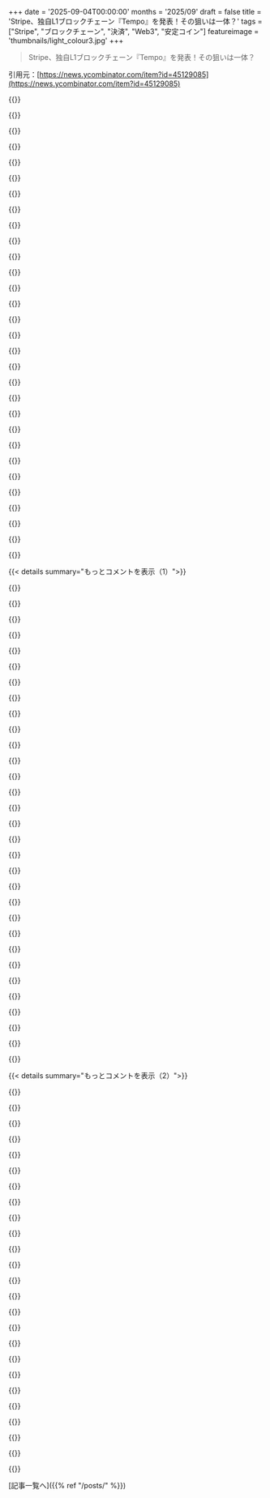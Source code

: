 +++
date = '2025-09-04T00:00:00'
months = '2025/09'
draft = false
title = 'Stripe、独自L1ブロックチェーン『Tempo』を発表！その狙いは一体？'
tags = ["Stripe", "ブロックチェーン", "決済", "Web3", "安定コイン"]
featureimage = 'thumbnails/light_colour3.jpg'
+++

> Stripe、独自L1ブロックチェーン『Tempo』を発表！その狙いは一体？

引用元：[https://news.ycombinator.com/item?id=45129085](https://news.ycombinator.com/item?id=45129085)




{{<matomeQuote body="HNには多くのCrypto懐疑派がいるけど、ここ数年でStablecoinの有用性に気付いたよ。Stripeが買収したBridgeはSpaceXが使ってるし、DolarAppは中南米で銀行サービスを提供してる。StripeのダッシュボードにStablecoin機能を追加中で、最初のユーザーはアルゼンチンの自転車輸入業者。彼らは投機目的じゃなく、Stablecoinが従来のやり方より簡単／速い／優れてるから使ってるんだ。" userName="pc" createdAt="2025/09/04 17:08:57" color="#ff33a1">}}




{{<matomeQuote body="Stablecoinの話は良さそうだけど、結局オフチェーンのオラクルや管理者に信頼を置くことになるよね。それなら従来のDB/プロトコルを使った共有台帳の方が速くて簡単、透明だよ。<br>Blockchainが意味を持つのはBitcoinのような通貨と一体化している場合だけ。Bitcoinはオフチェーンエンティティに依存しない。Stablecoinは発行者が十分な準備金を保有していると信用するなら、銀行を信用するのと同じ。銀行の遅延は規制のせいかもしれないけど、Stablecoinは規制を回避しようとしてるだけ？" userName="dperfect" createdAt="2025/09/04 20:18:38" color="#45d325">}}




{{<matomeQuote body="Stablecoinは技術じゃなくて、銀行が規制なしでやるための『言い訳』だよ。Airbnbがホテル業をライセンスなしでやるのと同じ。だからDBのような技術と比較しても意味ないね。銀行業界は厳しく規制されてるから、Airbnbみたいにうまくいく可能性は低いけど、結局は法律次第だ。" userName="raincole" createdAt="2025/09/04 20:54:48" color="#45d325">}}




{{<matomeQuote body="金融に詳しくないから、なぜ企業がCryptoをより簡単/速く/良いと感じるのか、Tempoが誰向けでなぜBlockchainが従来のDB技術より適しているのか、よく分からないんだ。グローバル決済がターゲットなら、いつかTempoで支払いできるようになるの？どこでTempoを見かけるのかな？すごく知りたい。" userName="jchw" createdAt="2025/09/04 18:27:10" color="">}}




{{<matomeQuote body="JPMorgan Chaseのような大手銀行もStablecoinの発行を検討しているよ。通常の銀行業務より規制が少ないからだ。Jamie Dimon自身もそう言ってる。顧客向けのStablecoin預金口座を作れば、銀行は従来の預金口座に適用される顧客保護を回避できるのが狙いなんだ。" userName="kccqzy" createdAt="2025/09/04 21:22:04" color="#ff5c5c">}}




{{<matomeQuote body="現在の銀行間取引はSWIFTなどを経由し、遅くて手数料もかかる。Wiseはそれを短縮するけど、流動性管理が大変で中央集権的だ。<br>一方、Stablecoinはウォレットを作るだけで簡単にBlockchainと連携でき、多くの場合即時で安価。でも、USDCが複数のBlockchainに存在すると、チェーン間の移動でまた従来の金融（tradfi）みたいに遅くてコストがかかる。結局、Wiseのように複数のチェーンで流動性を持つ中央集権的なプレイヤーを使うことになるから、またtradfiと同じだよ。" userName="baby" createdAt="2025/09/04 18:45:43" color="#38d3d3">}}




{{<matomeQuote body="Venmoって、実質的にStablecoinみたいなもんだよね。" userName="thehappypm" createdAt="2025/09/04 22:44:53" color="">}}




{{<matomeQuote body="Stablecoinで部分準備銀行業務はできるのかな？つまり、裏付けとなるドルを貸し出して、全額準備金を持たないってこと。それが銀行業の難しいところで、規制が必要な理由でもある。<br>米国政府がStablecoinを好む理由の一つは、TetherがStablecoinの裏付けとしてU.S treasuriesの最大の買い手の一つだからだよ。" userName="narrator" createdAt="2025/09/04 22:09:27" color="#785bff">}}




{{<matomeQuote body="個人的に、米国の銀行業界はUberやAirbnbみたいな大変革が必要だと思う。2〜3日も送金にかかるなんて、今の時代に恥ずかしいよ。チップ＆PIN導入にも15年くらいかかったし。<br>銀行は未だに巨大な企業体で、革新や顧客の声に耳を傾けないのは『他に選択肢がないだろ？』って態度だからだ。" userName="madamelic" createdAt="2025/09/04 21:01:47" color="">}}




{{<matomeQuote body="ステーブルコインは犯罪者のためのVenmoみたいで、ブロックチェーンから恩恵なんてゼロだろ。CircleはUSDCをいつでも凍結できるし、これじゃあ暗号通貨の核となる理念に反するよな。AML/KYC抜きでこんなことしたらLiberty Reserveみたいに捕まるのに、ブロックチェーンだと法律が適用されないってのはおかしいだろ。" userName="arcticbull" createdAt="2025/09/05 01:23:42" color="#785bff">}}




{{<matomeQuote body="「伝統的なDBの方が速くて簡単で透明」って言うけど、銀行の法外な送金手数料や遅延を見るとそうでもないと思うんだ。銀行が規制を自分たちのために作ったのが問題だよな。中央銀行の通貨をブロックチェーンで取引して、KYCは残しても、銀行の寄生的な部分はなくせるんじゃないかな。" userName="SR2Z" createdAt="2025/09/04 20:32:43" color="#785bff">}}




{{<matomeQuote body="他のコメントはみんな見当違いだよ。ブロックチェーン技術を使うのは、ただ規制を回避するためだ。それがずっと暗号通貨の目的だったんだから。" userName="j2kun" createdAt="2025/09/04 19:29:49" color="">}}




{{<matomeQuote body="ブロックチェーンの技術って別にいらないんじゃない？Nノードいるブロックチェーンのことは、企業ならN未満のノードで同じことできるし、企業は正直に動くインセンティブがあるわけ。ブロックチェーンのコストは誰が払うの？今は資金で補助されてるだけだろ。SDKsの便利さもブロックチェーンのおかげじゃないし、「これって本当？」って教えてくれるだけなら、保証は暗号技術だけで十分だよ。" userName="siddthesquid" createdAt="2025/09/04 18:59:16" color="#ff5c5c">}}




{{<matomeQuote body="いいね。AML/KYCなんて国家権力の大きな乱用だろ。" userName="djrj477dhsnv" createdAt="2025/09/05 02:55:24" color="">}}




{{<matomeQuote body="USDだと法的に同じことできないからね。でも、十分な数の人がTempoを使い始めれば、これにも同じことが起きるだろうな。" userName="nasmorn" createdAt="2025/09/04 17:11:52" color="">}}




{{<matomeQuote body="なんで伝統的な銀行がこれを解決できないの？ヨーロッパじゃ国境を越える送金が無料で数秒で届くじゃん。アメリカのフィンテックって規制がないせいだろ。アルゼンチンが暗号通貨を使うのは通貨が信用できないからだけど、USDを使えば良かったんじゃないの？" userName="hvb2" createdAt="2025/09/04 18:57:48" color="#ff33a1">}}




{{<matomeQuote body="この現象って名前あるのかな？AirbnbとかUberとかがそうだよな。規制の抜け穴を使って稼いでるのに、それを「テクノロジー」って呼んでみんなが肩をすくめてる感じだろ。" userName="allknowingfrog" createdAt="2025/09/04 21:39:48" color="#ff33a1">}}




{{<matomeQuote body="真面目な質問なんだけどさ、他にどんな選択肢があるの？AML/KYCの要件を減らしたりなくしたりしたらどうなると思う？" userName="throwaway2037" createdAt="2025/09/05 06:32:46" color="">}}




{{<matomeQuote body="これらの問題は全部、政府とか大企業、大規模NPOみたいなN個の大きな機関がブロックに署名するプロトコルを作れば解決できるって。協調システムにぴったりだし、ブロックチェーンの良いところは残しつつ、速度とかコストとか制御とかの問題はなくなるんじゃないかな。" userName="antirez" createdAt="2025/09/04 18:05:17" color="#ff33a1">}}




{{<matomeQuote body="他の国はブロックチェーンなしでも銀行規制でうまくイノベーションできたよ。SEPAみたいに、欧州内の送金は数秒で無料だし。スタートアップが法規制を無視してディスラプトする必要はないって。謙虚な規制で十分なんだよ。" userName="9dev" createdAt="2025/09/04 21:13:11" color="#38d3d3">}}




{{<matomeQuote body="中央銀行の通貨をブロックチェーンで扱う意味ある？結局KYCは要るし、既存の銀行システムを避けたいだけなら、もっとCPU負荷の低いデータベースで事足りるじゃん。" userName="wredcoll" createdAt="2025/09/04 20:39:37" color="#45d325">}}




{{<matomeQuote body="政府が関与しない金融取引の自由が、ブロックチェーンの代替案なんだよ。税金の問題なら、財産税みたいにプライバシーを守りつつ昔から機能してる方法がたくさんあるんだから。" userName="djrj477dhsnv" createdAt="2025/09/05 07:29:29" color="">}}




{{<matomeQuote body="TempoはSWIFTやACHみたいに裏で動くプラットフォームになるだろうね。企業がCryptoを選ぶのは、瞬時のオンチェーン送金、低い手数料、国際送金の信頼性、少ない通貨換算、USDベースの機能へのアクセスが理由だよ。「規制回避」ってよく言われるけど、StablecoinはもうUSや欧州で規制されてるし、それは従来の送金の課題を理解してない説明だよ。" userName="pc" createdAt="2025/09/04 20:12:04" color="#785bff">}}




{{<matomeQuote body="状況は変わったよ。USは今、Cryptoに前向きで、しかも売りに出されてるんだ。" userName="wmf" createdAt="2025/09/04 17:57:04" color="">}}




{{<matomeQuote body="うん、Stablecoinならそれができるよ。なんでできないって思うの？" userName="graeme" createdAt="2025/09/04 22:15:58" color="">}}




{{<matomeQuote body="Stablecoinで部分準備銀行業務はできるかって？<br>まあ、できると言えばできるけど、発行元が言ってる準備金があると信じるしかないんだ。これは避けられないね。Tetherは多分、全額の準備金なんて持ってないよ。" userName="vintermann" createdAt="2025/09/05 05:57:08" color="#ff5c5c">}}




{{<matomeQuote body="君はトマトって言うけど、僕はね、自分たちのために力を乱用し続けてきた世界中の政府から、その権力のレバーを取り除くって言ってるんだよ。" userName="idiotsecant" createdAt="2025/09/04 20:43:31" color="">}}




{{<matomeQuote body="ブロックチェーンの台帳で、「無から」価値が生まれるのってどういう仕組みなんだろう？<br>本当に素人な質問でごめんね。" userName="elteto" createdAt="2025/09/04 22:29:38" color="">}}




{{<matomeQuote body="オフチェーンへの信頼が必要なら、従来のデータベースの方が速くて簡単、透明性も高いだろ。<br>でも、今の国際送金はすごく大変なんだ。送っても何時間も待つし、相手に確認催促もしなきゃいけない。タイムゾーンが違ったらさらに面倒だよね。<br>ブロックチェーンなら、もっと簡単に送金できるんだ。" userName="acchow" createdAt="2025/09/05 05:21:46" color="#38d3d3">}}




{{<matomeQuote body="TetherはFUDがあったけど、今はちゃんと裏付けられてるよ。透明性ページ（https://tether.to/en/transparency/?tab=usdt）を見ればわかるし、ハッキング時も素早くブロックするんだ。" userName="seviu" createdAt="2025/09/05 09:51:50" color="">}}




{{< details summary="もっとコメントを表示（1）">}}

{{<matomeQuote body="KYCと規制はマネーロンダリングと腐敗を防ぐためなんだ。非KYC取引が簡単になると、犯罪や詐欺が儲かりやすくなってしまう。" userName="mewpmewp2" createdAt="2025/09/05 10:17:18" color="">}}




{{<matomeQuote body="Stripeの狙いはこうだ。Stripeは莫大な金を扱い、顧客はそれを動かす。Stablecoinは資金移動に便利で、プロバイダーはフロートで儲ける。Stripeは信頼されてるから、Stablecoinの販売で巨額の利益（年間約10億ドル）を得られるって話。" userName="apinstein" createdAt="2025/09/04 18:28:49" color="#ff5c5c">}}




{{<matomeQuote body="Stripeのこの計画に、なんでわざわざ暗号資産を入れる必要があるのかまだよくわかんないな。Stripeが顧客の資金を預かるだけでいいんじゃないの？" userName="notatoad" createdAt="2025/09/04 19:09:53" color="">}}




{{<matomeQuote body="Stablecoinが資金を保持・移動するのに好まれるようになったのは、規制を避けるためだよ。" userName="j2kun" createdAt="2025/09/04 19:35:35" color="">}}




{{<matomeQuote body="銀行送金がすぐじゃなくて、銀行が何日も金を止めたりするなら、規制なんてどうでもいいよな。" userName="_zoltan_" createdAt="2025/09/04 19:54:17" color="">}}




{{<matomeQuote body="EUの厳しい規制のおかげで、無料で即時送金ができるんだ。規制は、悪いやつから自由な取引を守るためにあるんだよ。" userName="rebolek" createdAt="2025/09/04 20:42:38" color="">}}




{{<matomeQuote body="暗号資産を疑う人たちは、業界を全然わかってないね。もはや「銀行って何のためにあるの？」って感じだよ。<br>Lightning NetworkでBitcoinを使ってVisaデビットカードで買い物したけど、Stablecoinがあれば銀行なんていらないんだ。伝統的な銀行の時代は終わるだろうね。" userName="alchemist1e9" createdAt="2025/09/04 19:37:27" color="#38d3d3">}}




{{<matomeQuote body="GENIUS法案で、テック企業は顧客の金で米国債を買えるようになるんだ。StripeはStablecoinのエコシステムを作って、顧客のUSDを米国債で運用して利息で大儲け。政府も米国債の買い手を増やしたいみたい。でも、消費者にはメリットが少なく、StablecoinからUSDへの交換が難しくなる「断片化された通貨」の未来が来るかもね。" userName="mondrian" createdAt="2025/09/04 19:43:23" color="#ff33a1">}}




{{<matomeQuote body="Tetherはデタラメだ。純粋な詐欺で、何もないところから金を作ってる。詐欺で1800万ドルも罰金払ってるし（https://coingeek.com/tether-bitfinex-prohibited-from-operati...）、第三者監査も拒否してるんだ（https://ecoinimist.com/2024/09/20/concern-over-tether-audits...）。監査会社も怪しい（https://finance.yahoo.com/news/sec-fines-tether-former-audit...）。このビデオ（https://www.youtube.com/watch?v=-whuXHSL1Pg）見れば詐欺の規模がわかるよ。" userName="udev4096" createdAt="2025/09/04 19:05:44" color="#ff5733">}}




{{<matomeQuote body="俺のネット銀行は国際送金できないんだ。ヨーロッパの弟に8千ドル送るのに、まず現地の銀行に行って、そこからまた直接送金した。弟も銀行で予約して、なんでそんな大金受け取ったのか説明させられたよ。これは規制じゃなくて、もしcryptoでこの手間が省けるなら、マジでいいことだね。" userName="ralfhn" createdAt="2025/09/04 23:37:29" color="#45d325">}}




{{<matomeQuote body="IranとかRussiaの業者に送金してみてよ。そしたら、EUの規制がどんだけ役に立つか教えてくれよな。" userName="logicchains" createdAt="2025/09/04 20:56:10" color="">}}




{{<matomeQuote body="この製品を使ったら、実質的に短期のUS debtを買うことになって、債務コストが下がるってこと？Stripeはその短期運用で儲けるってことかな。" userName="boringg" createdAt="2025/09/04 20:05:36" color="#ff33a1">}}




{{<matomeQuote body="保護と管理って区別できないよね。それに、もし国家が悪意ある存在だったらどうする？自由貿易を”悪意ある者”から”守る”って、国家が自由貿易をコントロールするための口実でしかない。技術は官僚組織の能力をはるかに超えてるし、国家自体が悪者になるリスクも高まってる。政府も結局は人間だから、他の組織と同じで間違ったり腐敗したりする可能性はある。技術はそういう失敗から私たちを守るのに役立つんだよ。" userName="lacy_tinpot" createdAt="2025/09/04 21:17:48" color="#45d325">}}




{{<matomeQuote body="反論するね。Tetherは今や世界で最も利益を出してる、資金力のある会社の一つだよ。過去の問題なんて、現状には関係ない。従業員200人で毎日3千万～5千万ドルも稼いでるんだ。US debtの保有額は18位で、UAEやGermanyより上だよ。去年はPfizer、Tesla、BlackRockを超える140億ドルの利益を出したんだから。https://www.bitget.com/news/detail/12560604740855" userName="smoovb" createdAt="2025/09/04 20:27:56" color="#45d325">}}




{{<matomeQuote body="「国家が悪意ある存在だったら？」って言うけど、それは人身攻撃だよ。Stripeとか他の仲介者、顧客、誰にでも当てはまる議論だろ。個人的には、俺はどんな企業よりも国家（少なくとも俺の国）を信頼してるけどね。まあ、あくまで俺個人の意見だけどさ。" userName="consp" createdAt="2025/09/04 21:36:08" color="#38d3d3">}}




{{<matomeQuote body="ここでなんでcryptoが必要なの？Stripeに送られたUSDは、ただのSQLデータベースの記録で、顧客XがN USD持ってるってことにして、SQLの行を書き換えるだけで、瞬時にゼロコストで送金できるんじゃない？" userName="asats" createdAt="2025/09/04 20:11:11" color="#ff5c5c">}}




{{<matomeQuote body="俺、数年前にWise（旧TransferWise）でそれくらいの金額を国際送金したけど、全然手間じゃなかったし、面倒な手続きも要らなかった。それにcryptoも必要なかったよ。Wiseを使うのって何が問題なの？" userName="mynameisash" createdAt="2025/09/05 04:18:55" color="#785bff">}}




{{<matomeQuote body="もし俺が読み間違えてなければ、今説明してたプロセスには”従来の”銀行が2つ関わってたんだろ？少なくとも、俺が食料品買うより倍は複雑そうだし、何のメリットもないみたいに聞こえるんだけど。" userName="threetonesun" createdAt="2025/09/04 19:57:40" color="">}}




{{<matomeQuote body="それって、銀行業か決済処理みたいだね。Paypalが必ずしも資金を返還する必要はないって証明したけど、それにはちゃんと規制の歴史があるんだ。Stable coinsはまだ新しいから、壊滅的に暴落してない分、監視も少ないってことだね。" userName="Ekaros" createdAt="2025/09/04 20:51:13" color="#38d3d3">}}




{{<matomeQuote body="ここ数年で、ステーブルコインがお金を持つ・動かすのに好まれる手段になったって？はぁ？西欧じゃそんなの嘘だよ。俺は6～7桁の金額を定期的に、国際的に、大陸間でも無料で送金してるし。暗号通貨が便利？まさか！ナイジェリアとか北朝鮮に送りたいなら話は別だけどね。クリプトは昔から便利じゃなかったし、Western Unionよりは安いかもしれないけど、それって最低限のレベルだし特殊なケースだろ。従来の銀行は毎年速く、安くなってるんだから、君の主張は毎日説得力を失ってるよ。" userName="knorker" createdAt="2025/09/04 22:16:53" color="#ff33a1">}}




{{<matomeQuote body="それはどこの銀行のこと？デビットカード発行元はVisa決済ネットワークの非銀行発行体だよ。LNコインは自己管理のオリジナルコインだし。銀行なんて見当たらないな。隣のスーパー以外は。でも数年以内にはスーパーもLNを直接受け入れるようになるだろうね。" userName="alchemist1e9" createdAt="2025/09/04 20:34:50" color="">}}




{{<matomeQuote body="なんでわざわざそんなことするんだ？顧客のごく一部にしか対応できないし、そいつらは結局、すでにサポートされてる別の方法を見つけるだけだろ？お店にとって、一体どこに価値があるんだよ？" userName="anthem2025" createdAt="2025/09/04 20:49:25" color="">}}




{{<matomeQuote body="国によって違うだろうけど、俺は8000ドルのUSDをマレーシアに送金しようとしたら結構時間かかったよ。数週間だったか数日だったか覚えてないけど、とにかくクリプトみたいに瞬時じゃなかった。あと、Wiseアカウントを作る手間とかも忘れてない？銀行口座の紐付けとかね。しかも相手もWiseアカウントが必要な場合もあるし。クリプトウォレットならボタン一つで生成できるんだよ。うちのママにもクリプトウォレットの作り方教えたくらいだし。仮想通貨を安全に保つ方法は分からなかったけど、ウォレット作成はマジで簡単だよ。俺はクリプトの信者じゃないけど、ほぼ瞬時の送金で手数料もめちゃくちゃ安いのは、クリプトのめちゃくちゃ魅力的なメリットだね。" userName="abustamam" createdAt="2025/09/05 04:38:36" color="#785bff">}}




{{<matomeQuote body="君はPayPal、CashApp、Venmoがアメリカ一般大衆の間で、Squareがベンダーの間でどれだけ人気があるか、全く知らないみたいだね。消費者とベンダー、両方にとっての価値提案は、手数料の安さと、所得や資産を減価しないデジタル資産に簡単に多様化できることだよ。どこかのSteak n Shakeのプレゼンで、Bitcoin（LN経由）の導入投資はもう手数料で回収できたって説明されてるよ。" userName="alchemist1e9" createdAt="2025/09/04 21:04:10" color="#785bff">}}




{{<matomeQuote body="何が複雑だって？俺のスマホで数秒だよ。HNにコメント書くよりずっと簡単だ。ベンダーにとっての処理手数料は、クレジットカードの手数料より、LN Bitcoinの方が安いし。俺にとっての貯蓄口座は、インフレしない、価値が減らないBitcoinで完全に自己管理してるんだ。レガシー銀行を排除することで、みんなに計り知れない価値があるんだよ。実際にやって、使ってみない限り、クリプトがどれだけ急速に浸透して、次の10年で確実に主役になるか理解できないだろうね。" userName="alchemist1e9" createdAt="2025/09/04 21:11:18" color="#ff33a1">}}




{{<matomeQuote body="暗号通貨ウォレット作っただけじゃダメなんだよ。母さんが現地通貨いるなら、Wiseみたいに取引所で口座作るか、めちゃくちゃ高いATM手数料払わないといけない。現地通貨いらないなら、WiseとかPayPalの方がセキュリティリスクなくて同じことができるじゃん。" userName="sanswork" createdAt="2025/09/05 04:46:46" color="#ff5c5c">}}




{{<matomeQuote body="Steak ‘n Shakeみたいに、クレジットカードだと店側が不正請求の責任負うんだよね。利用者はカード盗まれても安心。でも、あんたの世界だと、カードがやられたらあんたが損するわけ。店にはいいけど、お客としては損失リスクが低いクレカの方が絶対いいよ。思想的な理由以外、暗号通貨で払う意味ないって。PayPalとかVenmoは、銀行口座ない人とか個人間の取引で使われることが多いよね。StripeとかSquareは便利にしたけど、問題は手数料と損失責任の転嫁だよ。" userName="fnordpiglet" createdAt="2025/09/04 22:06:19" color="#45d325">}}




{{<matomeQuote body="「違法に制裁を避けたいんだよね」" userName="flumpcakes" createdAt="2025/09/04 21:33:08" color="">}}




{{<matomeQuote body="ブロックチェーンって役に立つかどうか教えてあげる。役に立たないよ。US政府がCircleを他の銀行より規制緩くしたから、これって「規制アービトラージ」ってやつなんだ。ブロックチェーンって書けば、それを利用できるんだよ。Stripeは、このアホな規制状況のせいで「ブロックチェーンって書いてあると便利なんだな」って気づいただけで、技術が無力って言わないけど、乗っかってるだけなんだよ。" userName="Liron" createdAt="2025/09/04 20:50:31" color="#38d3d3">}}




{{<matomeQuote body="規制が緩いって？Circleは全ての口座に100%の準備金が必要なんだよ。ほとんどのUS銀行は準備金が少なくて、リスクのある不動産に投資する億万長者に貸してるんだぜ。" userName="chhxdjsj" createdAt="2025/09/05 00:32:40" color="#785bff">}}

{{</details>}}




{{< details summary="もっとコメントを表示（2）">}}

{{<matomeQuote body="GENIUS法での「準備金」の意味、都合よく無視してるでしょ。普通の銀行と違って、Circleは現金じゃなくUS Treasuriesを使えるんだよ。これなら利息も稼げるし、US政府の負債も支えられる。賢いけど、不換紙幣の準備金じゃないんだ。FDIC保険もないし、真の受託者にかかる規制も一切ないんだよ。" userName="mdorazio" createdAt="2025/09/05 12:05:29" color="#45d325">}}




{{<matomeQuote body="うん、通貨でデジタル口座を提供したり持ったりできる人の規制、ってことだよね。Circle自体は変なことしないかもだけど、大量のUSDが、本来なら違法な方法で、オンラインの銀行みたいな活動のために他で保管されてるんだよね？" userName="Liron" createdAt="2025/09/05 02:24:07" color="">}}




{{<matomeQuote body="正直言って、あんた間違ってないね。そんな風に考えたことなかったわ。本当に規制できないって議論、あるのかな？もしUS政府がCircleの国債買い取りを止めさせて、安定したUSDが手に入らなくなったら、円とかポンド、ユーロとか金、銀なんかにペッグするのを誰が止めるの？俺は有用だと思うし、これは残ると思うよ。" userName="garbthetill" createdAt="2025/09/04 21:15:35" color="#785bff">}}




{{<matomeQuote body="KYCしてない外国人がUSDC口座持てるかどうかなんて、US政府の気まぐれ次第だよ。今はUSDCはいいけどUSDはダメって言ってるけど、どっちもいつでもOKにしたりNGにしたりできる。ブロックチェーンっていう技術は関係ないんだ。" userName="Liron" createdAt="2025/09/04 21:18:05" color="">}}




{{<matomeQuote body="テクノロジーは重要だよ。USDCを許可して、部分的にでも規制しようとせざるを得ないのは、まさにその技術があるからなんだ。できるなら、US政府はダメって言って完全に禁止するだろうけど、できないんだよ。" userName="LudwigNagasena" createdAt="2025/09/04 21:22:26" color="#ff5733">}}




{{<matomeQuote body="政府はできるけど、今の政権が乗り気じゃないだけだよ。" userName="richardwhiuk" createdAt="2025/09/04 22:17:26" color="">}}




{{<matomeQuote body="君が何を言ってるのか分からないな。Circleはアメリカの企業で、アメリカの法律に従う必要があるんだよ。CircleなしじゃUSDCは存在しないんだから。" userName="Liron" createdAt="2025/09/05 02:25:27" color="">}}




{{<matomeQuote body="なるほどね。技術的にはStripeが管理するブロックチェーンなんて、データベースでできること以上を提供できないから無意味だね。でもなぜやるかって？残念ながら、本当の仮想通貨の理想を好む者としては、これは”本物”の仮想通貨が実現しないようにする、また別の方法に過ぎないよ。まるでBTCに起こっていることみたいにね。人々がこれを見抜いて、仮想通貨の真の理想に戻ることを願ってるよ（無理だろうけどね）。" userName="jrm4" createdAt="2025/09/04 18:18:08" color="#ff5c5c">}}




{{<matomeQuote body="「Stripeが管理するブロックチェーンがデータベースにできないことは何もない」って？そんなことないよ。エコシステムへのアクセスってのがあるんだ。現在のブロックチェーンには、データベース駆動の、うーん、お金のツールにはない、ずっと優れた開発者エコシステムと多くの機能があるんだ。ブロックチェーンはもうBitcoinが提供しようとした信頼不要な台帳っていう単一の特徴だけじゃない。むしろ、暗号通貨スペースの外には存在しない、様々な金融関連機能と開発者エコシステムについてなんだよ。暗号通貨スペースにある全てをデータベースで再現しようとするなんて、既存のツールを使えばいいのに、時間の無駄だよ。" userName="stale2002" createdAt="2025/09/04 18:40:39" color="#45d325">}}




{{<matomeQuote body="仮想通貨って基本的に分散型データベースだよね。ただ、互いを必ずしも信頼しない様々なアクターが協力してそれを動かしてるって点が違うだけだよ。" userName="baby" createdAt="2025/09/04 18:55:26" color="">}}




{{<matomeQuote body="それだけじゃないんだよ。君はまだSatoshi-eraの考え方に囚われてるね。単なるDBの同期じゃなく、物事はかなり進化してるんだ。" userName="udev4096" createdAt="2025/09/04 18:57:33" color="">}}




{{<matomeQuote body="「Stripeが管理するブロックチェーンがデータベースにできないことは何もない」って？データベースは管理者アクセスを持つ人による改ざんには抵抗できないよね。ブロックチェーンにメリットがあるとすればそれくらいかもしれないけど、これはすごく大きいポイントだよ。" userName="__MatrixMan__" createdAt="2025/09/04 19:10:19" color="#38d3d3">}}




{{<matomeQuote body="「存在しない”データベース駆動”のお金のツール」って？銀行とか株式市場みたいなものが存在しないって言ってるの？本当に知りたいんだけど、暗号通貨以外に同等のものがない「金融関連機能」って、どんな種類のことを指してるの？" userName="vanviegen" createdAt="2025/09/04 18:53:54" color="#ff5c5c">}}




{{<matomeQuote body="「Stripeが管理するブロックチェーンがデータベースにできないことは何もない」って？ブロックチェーンをデータベースを同期させる共有データ構造と考えることもできるよ。データベースを単一の中央場所だけでなく、もっと分散させて、暗号学的に安全な方法でやりたいなら、たぶんブロックチェーンを再発明することになるだろうね。" userName="petertodd" createdAt="2025/09/04 18:37:35" color="#38d3d3">}}




{{<matomeQuote body="「銀行や証券市場が存在しないって言ってるの？」って質問だけど、違うよ。俺が言いたいのは、ラップトップでGitリポジトリをフォークして、他の証券市場と互換性のある銀行や証券市場を立ち上げるのは無理ってことだ。<br>何万もの貢献者がいるエコシステムにそのまま使えるGitリポジトリのフォークボタンの話だよ。使いやすさ、開発者体験、既存市場、既存企業との連携が超大事なんだ。誰かがもしデータベースを使って全部を10億ドルかけて再構築できたとしても、そんなことは関係ない。だってそれには10億ドルかかるんだからさ。" userName="stale2002" createdAt="2025/09/04 21:57:45" color="">}}




{{<matomeQuote body="俺も口出しさせてもらうけどさ、例えばEthereumってただのデータベースじゃないんだ。あれはコンピューターなんだよ。コードを書いて実行できるんだから。<br>でもStripeがこれを使う必要は、多分ほとんどないだろうけどな。" userName="jrm4" createdAt="2025/09/04 19:09:32" color="">}}




{{<matomeQuote body="「ラップトップでGitリポジトリをフォークして銀行や証券市場を立ち上げられない」って話だけど、うん、それはまさしく「設計通り」なんだよ。こういうYOLO的な馬鹿げたことを防ぐ規制は、「バグ」じゃなくて「機能」なんだからさ。" userName="kiitos" createdAt="2025/09/04 22:43:38" color="#ff33a1">}}




{{<matomeQuote body="「それが設計通り」って言うけどさ、じゃあ俺は有効で需要のあるユースケースを提示したってことじゃん。お前が気に入らないだけだろ？<br>この手の技術のポイントは、そういうユースケースを簡単にすることなんだよ。それってちゃんとしたユースケースだろ？お前はそれが簡単なのが嫌なだけなんだろ。" userName="stale2002" createdAt="2025/09/04 23:36:24" color="">}}




{{<matomeQuote body="それが悪意のある奴らに需要があるってことが問題なんだよ。お前が言ってるような市場は昔にもあったけど、すぐに社会全体に悲惨な結果をもたらしたんだ。その問題を解決した時、俺たちは不正を防ぐために作られたルールや規制で解決したんだよ。<br>そのルールや規制をもっと良くする提案ならいいけど、全部投げ捨てるなんて純粋な「退化」でしょ。" userName="kiitos" createdAt="2025/09/05 15:10:06" color="#785bff">}}




{{<matomeQuote body="だから需要はあるんだって。ユースケースもちゃんとある。お前がそのユースケースを嫌いなだけだろ。「規制を全部投げ捨てるなんてできない」って言うけどさ、実際にはまさに今それが起きてるように見えるぜ。<br>Bitcoinは17年もあるし、他のブロックチェーン技術もどんどん良くなって、普及して、主流になって、そして何より「合法」になってる。<br>大統領や副大統領もかなりCrypto推しみたいだしな。俺は2010年からBitcoinを追ってるけど、まさか大統領が自分の「Trump coin」を出すなんて夢にも思わなかったよ。<br>Cryptoは勝ったんだ。みんなの想像をはるかに超えてな。「規制当局」は負けた。もう終わったんだよ。泣いてもいいけど、事実が変わるわけじゃないからな。" userName="stale2002" createdAt="2025/09/05 18:13:52" color="">}}




{{<matomeQuote body="全部意味ねーよ。どれもブロックチェーンなんか必要ないし、そんなやり方じゃ全部非効率になるだけだ。<br>繰り返すけど、真に分散化された仮想通貨は、遅くて手間のかかるオーバーヘッドを「追加」するんだ。それが分散化の代償ってわけだ。<br>お前が想像してることは全部、昔ながらのデータベースとかの方がずっと簡単にできるんだから。" userName="jrm4" createdAt="2025/09/04 19:26:00" color="#ff33a1">}}




{{<matomeQuote body="俺は全部理解した上で、やっぱり意味ねーって主張するよ。Stripeも、他の銀行やそれに類する組織も、これはいらないんだ。<br>だって彼らは「信頼」の問題をもう十分に解決済みだからね。ここで「Blockchain」は無駄なオーバーヘッドでしかないんだよ。" userName="jrm4" createdAt="2025/09/04 19:07:59" color="">}}




{{<matomeQuote body="Trump coinを例に出すのか？あれこそ、規制の重要性に関する俺の主張を完璧に示してる、明らかに憲法違反の詐欺だろ？<br>「Cryptoが勝った」だと？おいおい、その泡から出てこいよ。お前は自分の妄想でハイになってるだけだぜ。" userName="kiitos" createdAt="2025/09/05 21:19:19" color="#ff5733">}}




{{<matomeQuote body="「本当のCrypto」って何？今のBTCとか他の分散型ステーブルコインで起きてることとどう違うのか、詳しく説明してくれないか？<br>もっと知りたいんだ。よろしく。" userName="Goofy_Coyote" createdAt="2025/09/04 18:36:11" color="">}}

{{</details>}}



[記事一覧へ]({{% ref "/posts/" %}})
